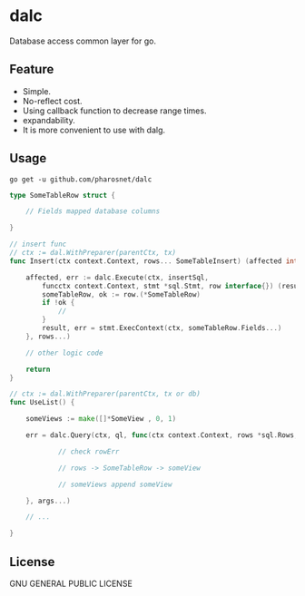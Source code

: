 # dalc
Database access common layer for go.

## Feature

- Simple.
- No-reflect cost.
- Using callback function to decrease range times.
- expandability.
- It is more convenient to use with dalg.

## Usage

`go get -u github.com/pharosnet/dalc`

```go
type SomeTableRow struct {

    // Fields mapped database columns

}

// insert func
// ctx := dal.WithPreparer(parentCtx, tx)
func Insert(ctx context.Context, rows... SomeTableInsert) (affected int64, err error) {

	affected, err := dalc.Execute(ctx, insertSql, 
		funcctx context.Context, stmt *sql.Stmt, row interface{}) (result sql.Result, err error) {
		someTableRow, ok := row.(*SomeTableRow)
		if !ok {
			// 
		}
		result, err = stmt.ExecContext(ctx, someTableRow.Fields...)
	}, rows...)

	// other logic code

	return 
}

// ctx := dal.WithPreparer(parentCtx, tx or db)
func UseList() {

	someViews := make([]*SomeView , 0, 1)

	err = dalc.Query(ctx, ql, func(ctx context.Context, rows *sql.Rows, rowErr error) error {

			// check rowErr

			// rows -> SomeTableRow -> someView

			// someViews append someView

	}, args...)

	// ...

}
```

## License

GNU GENERAL PUBLIC LICENSE 